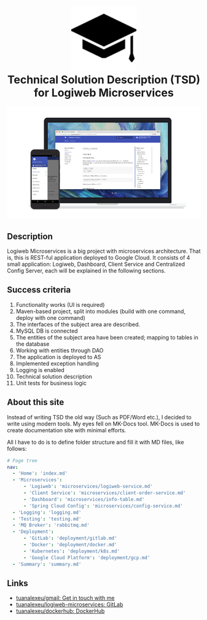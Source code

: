 <h1 align="center">
<img src="https://raw.githubusercontent.com/peaceiris/mkdocs-material-boilerplate/master/docs_sample/images/graduate-cap.png" alt="MkDocs icon" width="170">
<br>Technical Solution Description (TSD) for Logiweb Microservices
</h1>

![Eyecatch image of MkDocs Material Boilerplate (Starter Kit)](https://raw.githubusercontent.com/peaceiris/mkdocs-material-boilerplate/master/docs_sample/images/material.png)


## Description

<p>
Logiweb Microservices is a big project with microservices architecture. That is, this is REST-ful application deployed to Google Cloud.
It consists of 4 small application: Logiweb, Dashboard, Client Service and Centralized Config Server, 
each will be explained in the following sections. </p>

<!-- https://shields.io/ -->


## Success criteria
1. Functionality works (UI is required)
2. Maven-based project, split into modules (build with one command, deploy with one command)
3. The interfaces of the subject area are described.
4. MySQL DB is connected
5. The entities of the subject area have been created; mapping to tables in the database
6. Working with entities through DAO
7. The application is deployed to AS
8. Implemented exception handling
9. Logging is enabled
10. Technical solution description
11. Unit tests for business logic

## About this site

Instead of writing TSD the old way (Such as PDF/Word etc.), 
I decided to write using modern tools. My eyes fell on MK-Docs tool. 
MK-Docs is used to create documentation site with minimal efforts. 

All I have to do is to define folder structure and fill it with MD files, like follows:
```yaml
# Page tree
nav:
  - 'Home': 'index.md'
  - 'Microservices':
      - 'Logiweb': 'microservices/logiweb-service.md'
      - 'Client Service': 'microservices/client-order-service.md'
      - 'Dashboard': 'microservices/info-table.md'
      - 'Spring Cloud Config': 'microservices/config-service.md'
  - 'Logging': 'logging.md'
  - 'Testing': 'testing.md'
  - 'MQ Broker': 'rabbitmq.md'
  - 'Deployment':
      - 'GitLab': 'deployment/gitlab.md'
      - 'Docker': 'deployment/docker.md'
      - 'Kubernetes': 'deployment/k8s.md'
      - 'Google Cloud Platform': 'deployment/gcp.md'
  - 'Summary': 'summary.md'
```


## Links

- [tuanalexeu/gmail: Get in touch with me]
- [tuanalexeu/logiweb-microservices: GitLab]
- [tuanalexeu/dockerhub: DockerHub]

[tuanalexeu/gmail: Get in touch with me]: mailto:alekseytyan45@gmail.com
[tuanalexeu/logiweb-microservices: GitLab]: https://gitlab.com/tuanalexeu/logiweb-microservices
[tuanalexeu/dockerhub: DockerHub]: https://hub.docker.com/u/tuanalexeu
